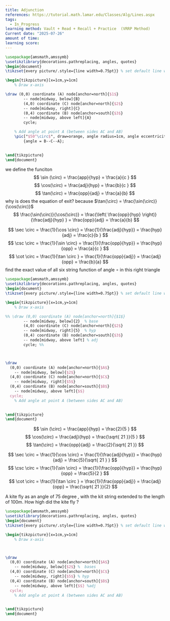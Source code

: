 ```yaml
---
title: Adjunction
references: https://tutorial.math.lamar.edu/Classes/Alg/Lines.aspx
tags:
  - In_Progress
learning method: Vault + Read + Recall + Practice  (VRRP Method)
Current date: "2025-07-26"
amount of time: 
learning score:
---
```



```tikz
\usepackage{amsmath,amssymb}
\usetikzlibrary{decorations.pathreplacing, angles, quotes}
\begin{document}
\tikzset{every picture/.style={line width=0.75pt}} % set default line width

\begin{tikzpicture}[x=1cm,y=1cm]
    % Draw x-axis

\draw (0,0) coordinate (A) node[anchor=north]{$1$}
        -- node[midway, below]{B} 
        (4,0) coordinate (C) node[anchor=north]{$2$}
        -- node[midway, right]{C} 
        (0,4) coordinate (B) node[anchor=south]{$3$}
        -- node[midway, above left]{A} 
        cycle;

    % Add angle at point A (between sides AC and AB)
    \pic["$50^\circ$", draw=orange, angle radius=1cm, angle eccentricity=1.2] 
        {angle = B--C--A};

 
\end{tikzpicture}
\end{document}

```


we define the funciton  
$$
\sin (\circ)  =  \frac{app}{hyp}   = \frac{a}{c }
$$
$$
 \cos(\circ)   =  \frac{adj}{hyp} = \frac{b}{c }
$$
$$
 \tan(\circ)  =   \frac{opp}{adj} =  \frac{a}{b}
$$
why is does the equation of exit? 
because $\tan(\circ) =  \frac{\sin(\circ)}{\cos(\circ)}$  
$$
\frac{\sin(\circ)}{\cos(\circ)}  =  \frac{\left( \frac{opp}{hyp} \right)}{\frac{adj}{hyp} }   =   \frac{opp}{adj} =  \frac{a}{b}
$$

$$
 \sec \circ   = \frac{1}{\cos \circ} =  \frac{1}{\frac{adj}{hyp}}   = \frac{hyp}{adj} =  \frac{c}{b }
$$
$$
 \csc \circ  =  \frac{1}{\sin \circ}   =  \frac{1}{\frac{opp}{hyp}}  =  \frac{hyp}{opp} =  \frac{a}{c  }
$$
$$
\cot \circ = \frac{1}{\tan \circ }  = \frac{1}{\frac{opp}{adj}}  = \frac{adj}{opp}  = \frac{b}{a} 
$$
find the exact value of all six string function of angle $\circ$ in this right triangle  


```tikz
\usepackage{amsmath,amssymb}
\usetikzlibrary{decorations.pathreplacing, angles, quotes}
\begin{document}
\tikzset{every picture/.style={line width=0.75pt}} % set default line width

\begin{tikzpicture}[x=1cm,y=1cm]
    % Draw x-axis

%% \draw (0,0) coordinate (A) node[anchor=north]{$1$}
        -- node[midway, below]{2}  % base 
        (4,0) coordinate (C) node[anchor=north]{$2$}
        -- node[midway, right]{5}  % hyp 
        (0,4) coordinate (B) node[anchor=south]{$3$}
        -- node[midway, above left] % adj 
        cycle; %%



\draw 
  (0,0) coordinate (A) node[anchor=north]{$A$}
    -- node[midway, below]{$2$} 
  (4,0) coordinate (C) node[anchor=north]{$C$}
    -- node[midway, right]{$5$} 
  (0,4) coordinate (B) node[anchor=south]{$B$}
    -- node[midway, above left]{$$} 
  cycle;
    % Add angle at point A (between sides AC and AB)

 
\end{tikzpicture}
\end{document}

```



$$
\sin (\circ)  =  \frac{app}{hyp}   = \frac{2}{5 }
$$
$$
 \cos(\circ)   =  \frac{adj}{hyp} = \frac{\sqrt{ 21 }}{5 }
$$
$$
 \tan(\circ)  =   \frac{opp}{adj} =  \frac{2}{\sqrt{ 21 }}
$$



$$
 \sec \circ   = \frac{1}{\cos \circ} =  \frac{1}{\frac{adj}{hyp}}   = \frac{hyp}{adj} =  \frac{5}{\sqrt{ 21 } }
$$
$$
 \csc \circ  =  \frac{1}{\sin \circ}   =  \frac{1}{\frac{opp}{hyp}}  =  \frac{hyp}{opp} =  \frac{5}{2  }
$$
$$
\cot \circ = \frac{1}{\tan \circ }  = \frac{1}{\frac{opp}{adj}}  = \frac{adj}{opp}  = \frac{\sqrt{ 21 }}{2} 
$$



A kite fly as an angle of  75 degree , with the kit string extended to the length of 100m. How high did the kite fly ? 

```tikz
\usepackage{amsmath,amssymb}
\usetikzlibrary{decorations.pathreplacing, angles, quotes}
\begin{document}
\tikzset{every picture/.style={line width=0.75pt}} % set default line width

\begin{tikzpicture}[x=1cm,y=1cm]
    % Draw x-axis



\draw 
  (0,0) coordinate (A) node[anchor=north]{$A$}
    -- node[midway, below]{$2$} %  bases 
  (4,0) coordinate (C) node[anchor=north]{$C$}
    -- node[midway, right]{$5$} % hyp 
  (0,4) coordinate (B) node[anchor=south]{$B$}
    -- node[midway, above left]{$$} %adj
  cycle;
    % Add angle at point A (between sides AC and AB)

 
\end{tikzpicture}
\end{document}

```


